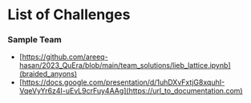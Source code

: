 # List of Challenges

### Sample Team

- [https://github.com/areeq-hasan/2023_QuEra/blob/main/team_solutions/lieb_lattice.ipynb](braided_anyons)
- [https://docs.google.com/presentation/d/1uhDXvFxtjG8xquhI-VqeVyYr6z4I-uEvL9crFuy4AAg](https://url_to_documentation.com)